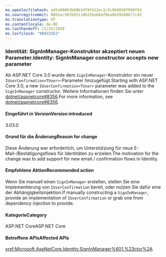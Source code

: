 ```yaml
---
ms.openlocfilehash: ed5a90063b8963d79f412ec1c5c0b9030f980f83
ms.sourcegitcommit: 0802ac583585110022beb6af8ea0b39188b77c43
ms.translationtype: HT
ms.contentlocale: de-DE
ms.lasthandoff: 11/25/2020
ms.locfileid: "96032563"
---
```

### <a name="identity-signinmanager-constructor-accepts-new-parameter"></a><span data-ttu-id="93934-101">Identität: SignInManager-Konstruktor akzeptiert neuen Parameter.</span><span class="sxs-lookup"><span data-stu-id="93934-101">Identity: SignInManager constructor accepts new parameter</span></span>

<span data-ttu-id="93934-102">Ab ASP.NET Core 3.0 wurde dem `SignInManager`-Konstruktor ein neuer `IUserConfirmation<TUser>`-Parameter hinzugefügt.</span><span class="sxs-lookup"><span data-stu-id="93934-102">Starting with ASP.NET Core 3.0, a new `IUserConfirmation<TUser>` parameter was added to the `SignInManager` constructor.</span></span> <span data-ttu-id="93934-103">Weitere Informationen finden Sie unter [dotnet/aspnetcore#8356](https://github.com/dotnet/aspnetcore/issues/8356).</span><span class="sxs-lookup"><span data-stu-id="93934-103">For more information, see [dotnet/aspnetcore#8356](https://github.com/dotnet/aspnetcore/issues/8356).</span></span>

#### <a name="version-introduced"></a><span data-ttu-id="93934-104">Eingeführt in Version</span><span class="sxs-lookup"><span data-stu-id="93934-104">Version introduced</span></span>

<span data-ttu-id="93934-105">3.0</span><span class="sxs-lookup"><span data-stu-id="93934-105">3.0</span></span>

#### <a name="reason-for-change"></a><span data-ttu-id="93934-106">Grund für die Änderung</span><span class="sxs-lookup"><span data-stu-id="93934-106">Reason for change</span></span>

<span data-ttu-id="93934-107">Diese Änderung war erforderlich, um Unterstützung für neue E-Mail-/Bestätigungsflows für Identitäten zu erzielen.</span><span class="sxs-lookup"><span data-stu-id="93934-107">The motivation for the change was to add support for new email / confirmation flows in Identity.</span></span>

#### <a name="recommended-action"></a><span data-ttu-id="93934-108">Empfohlene Aktion</span><span class="sxs-lookup"><span data-stu-id="93934-108">Recommended action</span></span>

<span data-ttu-id="93934-109">Wenn Sie manuell einen `SignInManager` erstellen, stellen Sie eine Implementierung von `IUserConfirmation` bereit, oder nutzen Sie dafür eine der Abhängigkeitsinjektion.</span><span class="sxs-lookup"><span data-stu-id="93934-109">If manually constructing a `SignInManager`, provide an implementation of `IUserConfirmation` or grab one from dependency injection to provide.</span></span>

#### <a name="category"></a><span data-ttu-id="93934-110">Kategorie</span><span class="sxs-lookup"><span data-stu-id="93934-110">Category</span></span>

<span data-ttu-id="93934-111">ASP.NET Core</span><span class="sxs-lookup"><span data-stu-id="93934-111">ASP.NET Core</span></span>

#### <a name="affected-apis"></a><span data-ttu-id="93934-112">Betroffene APIs</span><span class="sxs-lookup"><span data-stu-id="93934-112">Affected APIs</span></span>

<xref:Microsoft.AspNetCore.Identity.SignInManager%601.%23ctor%2A>

<!--

#### Affected APIs

`Overload:Microsoft.AspNetCore.Identity.SignInManager`1.#ctor`

-->
